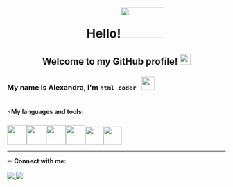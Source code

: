 <h1 align="center">⠀⠀Hello!<img src="https://c.tenor.com/g2AKqlnJLqoAAAAC/fox-hi.gif" width="100" height="70"></h1>

<h2 align="center">Welcome to my GitHub profile! <img src="https://img.icons8.com/color/38/000000/like--v1.png" height="25"/></h2>

### My name is Alexandra, i'm `html coder`⠀<img src="https://img.icons8.com/external-outline-juicy-fish/40/000000/external-code-coding-and-development-outline-outline-juicy-fish-11.png" width="30" height="30"/><br><br>
⚡**My languages and tools:**<br><br>
<img src="https://img.icons8.com/color/48/000000/html-5--v1.png" width="45" height="45"/><img src="https://img.icons8.com/color/48/000000/css3.png" width="45" height="45"/><img src="https://img.icons8.com/color/48/000000/sass-avatar.png" width="45" height="45"/><img src="https://img.icons8.com/color/48/000000/javascript--v1.png" width="45" height="45"/><img src="https://img.icons8.com/fluency/48/000000/figma.png" width="42" height="42"/><img src="https://img.icons8.com/color/48/000000/visual-studio-code-2019.png" width="42" height="42"/>

<hr>

✏ **Connect with me:**<br><br>
<a href="mailto:sbykoderova94@gmail.com"><img src="https://img.icons8.com/color/43/000000/message-squared.png"/>
<a href="https://t.me/sbykoderova"><img src="https://img.icons8.com/fluency/42/000000/telegram-app.png"/>


<!--
**sbykoderova/sbykoderova** is a ✨ _special_ ✨ repository because its `README.md` (this file) appears on your GitHub profile.

Here are some ideas to get you started:

- 🔭 I’m currently working on ...
- 🌱 I’m currently learning ...
- 👯 I’m looking to collaborate on ...
- 🤔 I’m looking for help with ...
- 💬 Ask me about ...
- 📫 How to reach me: ...
- 😄 Pronouns: ...
- ⚡ Fun fact: ...
-->
